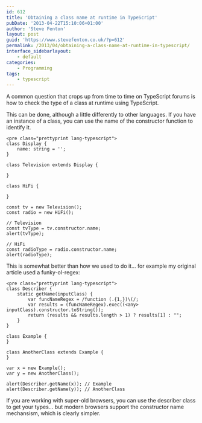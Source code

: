 ```yaml
---
id: 612
title: 'Obtaining a class name at runtime in TypeScript'
pubDate: '2013-04-22T15:10:06+01:00'
author: 'Steve Fenton'
layout: post
guid: 'https://www.stevefenton.co.uk/?p=612'
permalink: /2013/04/obtaining-a-class-name-at-runtime-in-typescript/
interface_sidebarlayout:
    - default
categories:
    - Programming
tags:
    - typescript
---
```


A common question that crops up from time to time on TypeScript forums is how to check the type of a class at runtime using TypeScript.

This can be done, although a little differently to other languages. If you have an instance of a class, you can use the name of the constructor function to identify it.

```
<pre class="prettyprint lang-typescript">
class Display {
    name: string = '';
}

class Television extends Display {

}

class HiFi {

}

const tv = new Television();
const radio = new HiFi();

// Television
const tvType = tv.constructor.name;
alert(tvType);

// HiFi
const radioType = radio.constructor.name;
alert(radioType);
```

This is somewhat better than how we used to do it… for example my original article used a funky-ol-regex:

```
<pre class="prettyprint lang-typescript">
class Describer {
    static getName(inputClass) {
        var funcNameRegex = /function (.{1,})\(/;
        var results = (funcNameRegex).exec((<any> inputClass).constructor.toString());
        return (results && results.length > 1) ? results[1] : "";
    }
}

class Example {
}

class AnotherClass extends Example {
}

var x = new Example();
var y = new AnotherClass();

alert(Describer.getName(x)); // Example
alert(Describer.getName(y)); // AnotherClass
```

If you are working with super-old browsers, you can use the describer class to get your types… but modern browsers support the constructor name mechansism, which is clearly simpler.